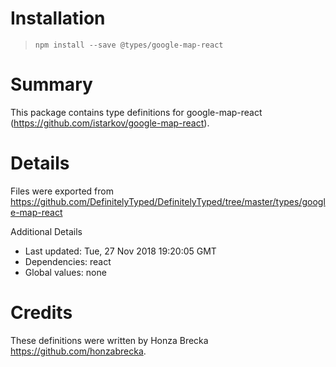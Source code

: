 # Installation
> `npm install --save @types/google-map-react`

# Summary
This package contains type definitions for google-map-react (https://github.com/istarkov/google-map-react).

# Details
Files were exported from https://github.com/DefinitelyTyped/DefinitelyTyped/tree/master/types/google-map-react

Additional Details
 * Last updated: Tue, 27 Nov 2018 19:20:05 GMT
 * Dependencies: react
 * Global values: none

# Credits
These definitions were written by Honza Brecka <https://github.com/honzabrecka>.
